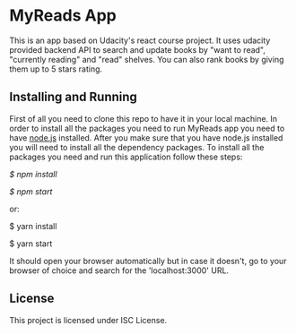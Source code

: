 # MyReads App

This is an app based on Udacity's react course project. It uses udacity provided backend API
to search and update books by "want to read", "currently reading" and "read" shelves.
You can also rank books by giving them up to 5 stars rating.

## Installing and Running

First of all you need to clone this repo to have it in your local machine.
In order to install all the packages you need to run MyReads app you need to have
[node.js](www.nodejs.org) installed.
After you make sure that you have node.js installed you will need to install all the dependency packages.
To install all the packages you need and run this application follow these steps:

  *$ npm install* 
  
  _$ npm start_

or: 

$ yarn install

$ yarn start

It should open your browser automatically but in case it doesn't, go to your browser
of choice and search for the 'localhost:3000' URL.

## License

This project is licensed under ISC License.
